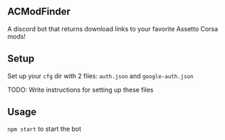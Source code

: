 ## ACModFinder

A discord bot that returns download links to your favorite Assetto Corsa mods! 

## Setup

Set up your `cfg` dir with 2 files: `auth.json` and `google-auth.json`

TODO: Write instructions for setting up these files

## Usage

`npm start` to start the bot